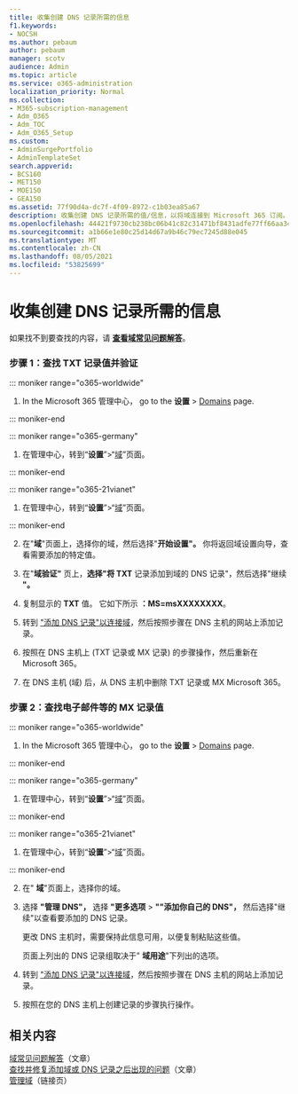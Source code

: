 ```yaml
---
title: 收集创建 DNS 记录所需的信息
f1.keywords:
- NOCSH
ms.author: pebaum
author: pebaum
manager: scotv
audience: Admin
ms.topic: article
ms.service: o365-administration
localization_priority: Normal
ms.collection:
- M365-subscription-management
- Adm_O365
- Adm_TOC
- Adm_O365_Setup
ms.custom:
- AdminSurgePortfolio
- AdminTemplateSet
search.appverid:
- BCS160
- MET150
- MOE150
- GEA150
ms.assetid: 77f90d4a-dc7f-4f09-8972-c1b03ea85a67
description: 收集创建 DNS 记录所需的值/信息，以将域连接到 Microsoft 365 订阅。
ms.openlocfilehash: 44421f9730cb238bc06b41c82c31471bf8431adfe77ff66aa34587fe2b2f72be
ms.sourcegitcommit: a1b66e1e80c25d14d67a9b46c79ec7245d88e045
ms.translationtype: MT
ms.contentlocale: zh-CN
ms.lasthandoff: 08/05/2021
ms.locfileid: "53825699"
---
```

# <a name="gather-the-information-you-need-to-create-dns-records"></a>收集创建 DNS 记录所需的信息

 如果找不到要查找的内容，请 **[查看域常见问题解答](../setup/domains-faq.yml)**。 
  
### <a name="step-1-find-the-txt-record-value-and-verify"></a>步骤 1：查找 TXT 记录值并验证

::: moniker range="o365-worldwide"

1. In the Microsoft 365 管理中心， go to the **设置** \> <a href="https://go.microsoft.com/fwlink/p/?linkid=834818" target="_blank">Domains</a> page.

::: moniker-end

::: moniker range="o365-germany"

1. 在管理中心，转到“**设置**”>“<a href="https://go.microsoft.com/fwlink/p/?linkid=854615" target="_blank">域</a>”页面。

::: moniker-end

::: moniker range="o365-21vianet"

1. 在管理中心，转到“**设置**”>“<a href="https://go.microsoft.com/fwlink/p/?linkid=2007048" target="_blank">域</a>”页面。

::: moniker-end
    
2. 在"**域**"页面上，选择你的域，然后选择"**开始设置"。** 你将返回域设置向导，查看需要添加的特定值。
    
3. 在"**域验证"** 页上，**选择"将 TXT** 记录添加到域的 DNS 记录"，然后选择"继续 **"。**
    
4. 复制显示的 **TXT** 值。 它如下所示 **：MS=msXXXXXXXX**。 
    
5. 转到 ["添加 DNS 记录"以连接域](create-dns-records-at-any-dns-hosting-provider.md)，然后按照步骤在 DNS 主机的网站上添加记录。
    
6. 按照在 DNS 主机上 (TXT 记录或 MX 记录) 的步骤操作，然后重新在Microsoft 365。

7. 在 DNS 主机 (域) 后，从 DNS 主机中删除 TXT 记录或 MX Microsoft 365。
    
### <a name="step-2-find-the-mx-record-value-for-email-and-more"></a>步骤 2：查找电子邮件等的 MX 记录值

::: moniker range="o365-worldwide"

1. In the Microsoft 365 管理中心， go to the **设置** \> <a href="https://go.microsoft.com/fwlink/p/?linkid=834818" target="_blank">Domains</a> page.

::: moniker-end
    
::: moniker range="o365-germany"

1. 在管理中心，转到“**设置**”>“<a href="https://go.microsoft.com/fwlink/p/?linkid=854615" target="_blank">域</a>”页面。

::: moniker-end

::: moniker range="o365-21vianet"

1. 在管理中心，转到“**设置**”>“<a href="https://go.microsoft.com/fwlink/p/?linkid=2007048" target="_blank">域</a>”页面。

::: moniker-end
    
2. 在" **域**"页面上，选择你的域。
    
3. 选择 **"管理 DNS"，** 选择 **"更多选项**  >  **""添加你自己的 DNS"，** 然后选择"继续"以查看要添加的 DNS 记录。 
    
    更改 DNS 主机时，需要保持此信息可用，以便复制粘贴这些值。
    
    页面上列出的 DNS 记录组取决于" **域用途**"下列出的选项。
    
4. 转到 ["添加 DNS 记录"以连接域](create-dns-records-at-any-dns-hosting-provider.md)，然后按照步骤在 DNS 主机的网站上添加记录。

5. 按照在您的 DNS 主机上创建记录的步骤执行操作。

## <a name="related-content"></a>相关内容

[域常见问题解答](../setup/domains-faq.yml)（文章）\
[查找并修复添加域或 DNS 记录之后出现的问题](find-and-fix-issues.md)（文章）\
[管理域](index.yml)（链接页）